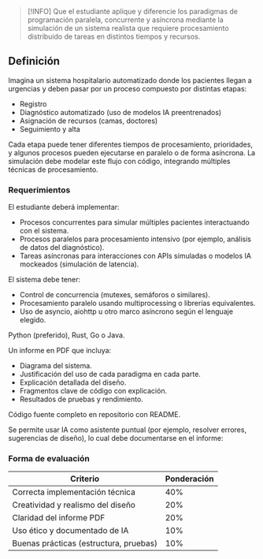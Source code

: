 >[!INFO] Que el estudiante aplique y diferencie los paradigmas de programación paralela, concurrente y asíncrona mediante la simulación de un sistema realista que requiere procesamiento distribuido de tareas en distintos tiempos y recursos.

## Definición

Imagina un sistema hospitalario automatizado donde los pacientes llegan a urgencias y deben pasar por un proceso compuesto por distintas etapas:
- Registro
- Diagnóstico automatizado (uso de modelos IA preentrenados)
- Asignación de recursos (camas, doctores)
- Seguimiento y alta

Cada etapa puede tener diferentes tiempos de procesamiento, prioridades, y algunos procesos pueden ejecutarse en paralelo o de forma asíncrona. La simulación debe modelar este flujo con código, integrando múltiples técnicas de procesamiento.

### Requerimientos

El estudiante deberá implementar:

- Procesos concurrentes para simular múltiples pacientes interactuando con el sistema.
- Procesos paralelos para procesamiento intensivo (por ejemplo, análisis de datos del diagnóstico).
- Tareas asíncronas para interacciones con APIs simuladas o modelos IA mockeados (simulación de latencia).

El sistema debe tener:
- Control de concurrencia (mutexes, semáforos o similares).
- Procesamiento paralelo usando multiprocessing o librerías equivalentes.
- Uso de asyncio, aiohttp u otro marco asíncrono según el lenguaje elegido.

Python (preferido), Rust, Go o Java.

Un informe en PDF que incluya:
- Diagrama del sistema.
- Justificación del uso de cada paradigma en cada parte.
- Explicación detallada del diseño.
- Fragmentos clave de código con explicación.
- Resultados de pruebas y rendimiento.

Código fuente completo en repositorio con README.

Se permite usar IA como asistente puntual (por ejemplo, resolver errores, sugerencias de diseño), lo cual debe documentarse en el informe:

### Forma de evaluación

| Criterio | Ponderación |
| -------- | ----------- |
| Correcta implementación técnica | 40% |
| Creatividad y realismo del diseño | 20% |
| Claridad del informe PDF | 20% |
| Uso ético y documentado de IA | 10% |
| Buenas prácticas (estructura, pruebas) | 10% |
